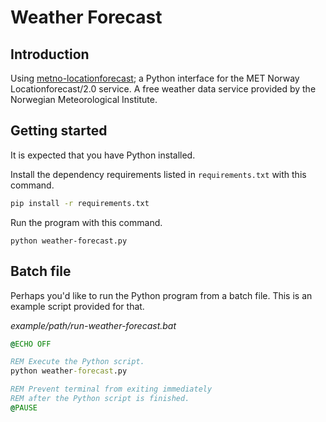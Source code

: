# Weather Forecast

## Introduction

Using [metno-locationforecast](https://github.com/Rory-Sullivan/metno-locationforecast); a Python interface for the MET Norway Locationforecast/2.0 service. A free weather data service provided by the Norwegian Meteorological Institute.

## Getting started

It is expected that you have Python installed.

Install the dependency requirements listed in `requirements.txt` with this command.

```bat
pip install -r requirements.txt
```

Run the program with this command.

```
python weather-forecast.py
```

## Batch file

Perhaps you'd like to run the Python program from a batch file. This is an example script provided for that.

*example/path/run-weather-forecast.bat*
```bat
@ECHO OFF

REM Execute the Python script.
python weather-forecast.py

REM Prevent terminal from exiting immediately
REM after the Python script is finished.
@PAUSE
```